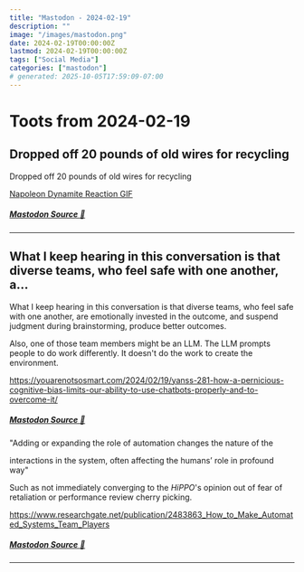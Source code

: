 ```yaml
---
title: "Mastodon - 2024-02-19"
description: ""
image: "/images/mastodon.png"
date: 2024-02-19T00:00:00Z
lastmod: 2024-02-19T00:00:00Z
tags: ["Social Media"]
categories: ["mastodon"]
# generated: 2025-10-05T17:59:09-07:00
---
```


# Toots from 2024-02-19

## Dropped off 20 pounds of old wires for recycling

Dropped off 20 pounds of old wires for recycling

[Napoleon Dynamite Reaction GIF](/mastodon/media/0fd09efd9ef2275c.mp4)

##### [Mastodon Source 🐘](https://hachyderm.io/@mweagle/111960108590843183)

---

## What I keep hearing in this conversation is that diverse teams, who feel safe with one another, a...

What I keep hearing in this conversation is that diverse teams, who feel safe with one another, are emotionally invested in the outcome, and suspend judgment during brainstorming, produce better outcomes.

Also, one of those team members might be an LLM. The LLM prompts people to do work differently. It doesn't do the work to create the environment.

<https://youarenotsosmart.com/2024/02/19/yanss-281-how-a-pernicious-cognitive-bias-limits-our-ability-to-use-chatbots-properly-and-to-overcome-it/>

##### [Mastodon Source 🐘](https://hachyderm.io/@mweagle/111959503297920932)

"Adding or expanding the role of automation changes the nature of the

interactions in the system, often affecting the humans’ role in profound way"

Such as not immediately converging to the *HiPPO*'s opinion out of fear of retaliation or performance review cherry picking.

<https://www.researchgate.net/publication/2483863_How_to_Make_Automated_Systems_Team_Players>

##### [Mastodon Source 🐘](https://hachyderm.io/@mweagle/111959550493396065)

---

